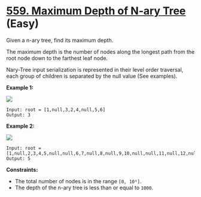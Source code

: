 # [559. Maximum Depth of N-ary Tree][link] (Easy)

[link]: https://leetcode.com/problems/maximum-depth-of-n-ary-tree/

Given a n-ary tree, find its maximum depth.

The maximum depth is the number of nodes along the longest path from the root node down to the
farthest leaf node.

Nary-Tree input serialization is represented in their level order traversal, each group of children
is separated by the null value (See examples).

**Example 1:**

![](https://assets.leetcode.com/uploads/2018/10/12/narytreeexample.png)

```
Input: root = [1,null,3,2,4,null,5,6]
Output: 3

```

**Example 2:**

![](https://assets.leetcode.com/uploads/2019/11/08/sample_4_964.png)

```
Input: root =
[1,null,2,3,4,5,null,null,6,7,null,8,null,9,10,null,null,11,null,12,null,13,null,null,14]
Output: 5

```

**Constraints:**

- The total number of nodes is in the range `[0, 10⁴]`.
- The depth of the n-ary tree is less than or equal to `1000`.
